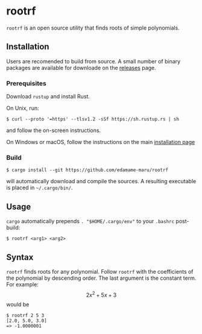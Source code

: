 # rootrf
`rootrf` is an open source utility that finds roots of simple polynomials.

## Installation
Users are recomended to build from source. A small number of binary packages are available for downloade on the [releases](https://github.com/edamame-maru/rootrf/releases) page. 

### Prerequisites
Download `rustup` and install Rust.

On Unix, run:
```
$ curl --proto '=https' --tlsv1.2 -sSf https://sh.rustup.rs | sh
```
and follow the on-screen instructions.

On Windows or macOS, follow the instructions on the main [installation page](https://www.rust-lang.org/tools/install)

### Build
```
$ cargo install --git https://github.com/edamame-maru/rootrf
```
will automatically download and compile the sources. A resulting executable is placed in `~/.cargo/bin/`. 

## Usage
`cargo` automatically prepends `. "$HOME/.cargo/env"` to your `.bashrc` post-build:
```
$ rootrf <arg1> <arg2>
```

## Syntax
`rootrf` finds roots for any polynomial. Follow `rootrf` with the coefficients of the polynomial by descending order. The last argument is the constant term. For example:
$$2x^2 + 5x + 3$$ would be

```
$ rootrf 2 5 3
[2.0, 5.0, 3.0]
=> -1.0000001
```
